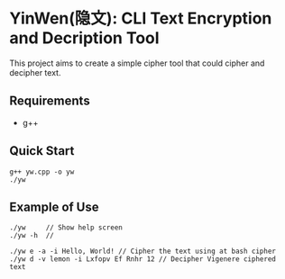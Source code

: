 # YinWen(隐文): CLI Text Encryption and Decription Tool

This project aims to create a simple cipher tool that could cipher and decipher text.

## Requirements
- g++

## Quick Start
```
g++ yw.cpp -o yw
./yw
```

## Example of Use
```
./yw     // Show help screen
./yw -h  //

./yw e -a -i Hello, World! // Cipher the text using at bash cipher
./yw d -v lemon -i Lxfopv Ef Rnhr 12 // Decipher Vigenere ciphered text
```
